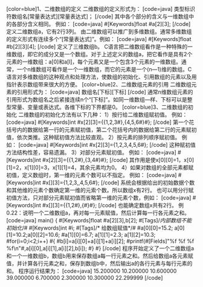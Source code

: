 [color=blue]1、二维数组的定义
二维数组的定义形式为：
[code=java]
类型标识符数组名[常量表达式][常量表达式]；
[/code]
其中各个部分的含义与一维数组中的各部分含义相同。
例如：
[code=java]
#[Keywords]float #a[2][3];
[/code]
定义二维数组a，它有2行3列。
由二维数组可以推广到多维数组。通常多维数组的定义形式有连续多个“[常量表达式]”。例如：
[code=java]
#[Keywords]float #b[2][3][4];
[/code]
定义了三维数组b。
C语言把二维数组看作是一种特殊的一维数组，即它的成分又是一个数组。对于上述定义的数组a，把它看作是具有2个元素的一维数组：a[0]和a[l]，每个元素又是一个包含3个元素的一维数组。通常，一个n维数组可看作是一个一维数组，而它的元素是一个(n—1)维的数组。C语言对多维数组的这种观点和处理方法，使数组的初始化、引用数组的元素以及用指针表示数组带来很大的方便。
[color=blue]2、二维数组元素的引用
二维数组元素的引用形式为：
[code=java]
数组名[下标][下标]
[/code]
通常n维数组元素的引用形式为数组名之后紧接连续n个“[下标]”。如同一维数组—样、下标可以是整型常量、变量或表达式。各维下标的下界都是0。
[color=blue]3、二维数组的初始化
二维数组的初始化方法有以下几种：
1）按行给二维数组赋初值。
例如：
[code=java]
#[Keywords]int #x[2][3]={{1,2,3#},{4,5,6#}#};
[/code]
第一个花括号内的数据给第一行的元素赋初值，第二个花括号内的数据给第二行的元素赋初值，依次类推。这种赋初值方法比较直观。
2）按元素的排列顺序赋初值。
例如：
[code=java]
#[Keywords]int #x[2][3]={1,2,3,4,5,6#};
[/code]
这种赋初值方法结构性差，容易遗漏。
3）对部分元素赋初值。
例如：
[code=java]
#[Keywords]int #x[2][3]={{1,2#},{3,4#}#};
[/code]
其作用是使x[0][0]=1，x[0][1]=2，x[1][0]=3，x[1][1]=4，其余元素均为0。
4）如果对数组的全部元素都赋初值，定义数组时，第一维的元素个数可以不指定。
例如：
[code=java]
#[Keywords]int #x[][3]={1,2,3,,4,5,6#};
[/code]
系统会根据给出的初始数据个数和其他维的元素个数确定第一维的元索个数。所以数组x有2行。
也可以用分行赋初值方法，只对部分元素赋初值而省略第一维的元素个数，例如：
[code=java]
#[Keywords]int #x[][3]={{1,2#},{#}#};
[/code]
也能确定数组x共有2行。
例0.22：说明一个二维数组a，再对每一元素赋值，然后计算每一行各元素之和。
[code=java]
main()
{
	#[Keywords]float #a[2][3],b[2]; #[Tags]/*内部数组不能初始化*/#
	#[Keywords]int #i;
	#[Tags]/* 给数组赋值*/#
	#a[0][0]=15.2; a[0][1]=10.2;a[0][2]=10.6;
	#a[1][0]=6.7; a[1][1]=2.3; a[1][2]=10.3;
	#for(i=0;i<2;i++)
	#{
		#b[i]=a[i][0]+a[i][1]+a[i][2];
		#printf(#[Fields]"%f %f %f %f\n"#,a[i][0],a[i][1],a[i][2],b[i]);
	#}
#}
[/code]
程序开始定义了一个二维数组a和一个一维数组b，数组b用来保存数组a每一行元素之和。然后给数组a各元素赋值，并计算各行元素之和，保存到数组b中，然后输出a的各行元素与每行元素的和。
程序运行结果为：
[code=java]
15.200000 10.200000 10.600000 39.000000
6.700000 2.300000 10.300000 22.299999
[/code]